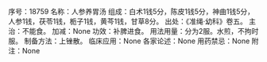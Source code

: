 序号：18759
名称：人参养胃汤
组成：白术1钱5分，陈皮1钱5分，神曲1钱5分，人参1钱，茯苓1钱，栀子1钱，黄芩1钱，甘草8分。
出处：《准绳·幼科》卷五。
主治：不能食。
加减：None
功效：补脾进食。
用法用量：分为2服。水煎，不拘时服。
制备方法：上锉散。
临床应用：None
各家论述：None
用药禁忌：None
附注：None
